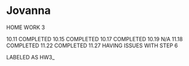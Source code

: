 # Jovanna
HOME WORK 3 

10.11 COMPLETED 
10.15 COMPLETED
10.17 COMPLETED
10.19 N/A
11.18 COMPLETED
11.22 COMPLETED 
11.27 HAVING ISSUES WITH STEP 6 

LABELED AS HW3_
